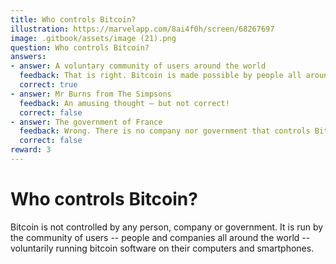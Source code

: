 ```yaml
---
title: Who controls Bitcoin?
illustration: https://marvelapp.com/8ai4f0h/screen/68267697
image: .gitbook/assets/image (21).png
question: Who controls Bitcoin?
answers:
- answer: A voluntary community of users around the world
  feedback: That is right. Bitcoin is made possible by people all around the world running bitcoin software on their computers and smartphones.
  correct: true
- answer: Mr Burns from The Simpsons
  feedback: An amusing thought — but not correct!
  correct: false
- answer: The government of France
  feedback: Wrong. There is no company nor government that controls Bitcoin.
  correct: false
reward: 3
---
```


# Who controls Bitcoin?

Bitcoin is not controlled by any person, company or government. It is run by the community of users -- people and companies all around the world -- voluntarily running bitcoin software on their computers and smartphones.
